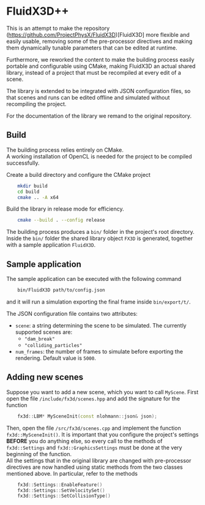 # FluidX3D++
This is an attempt to make the repository (https://github.com/ProjectPhysX/FluidX3D)[FluidX3D] more flexible and
easily usable, removing some of the pre-processor directives and making them dynamically tunable parameters that
can be edited at runtime.  

Furthermore, we reworked the content to make the building process easily portable and configurable using CMake,
making FluidX3D an actual shared library, instead of a project that must be recompiled at every edit of a scene.  

The library is extended to be integrated with JSON configuration files, so that scenes and runs can be edited
offline and simulated without recompiling the project.  

For the documentation of the library we remand to the original repository.


## Build
The building process relies entirely on CMake.  
A working installation of OpenCL is needed for the project to be compiled successfully.  

Create a build directory and configure the CMake project
```sh
    mkdir build
    cd build
    cmake .. -A x64
```

Build the library in release mode for efficiency.
```sh
    cmake --build . --config release
```

The building process produces a `bin/` folder in the project's root directory. Inside the `bin/` folder the shared
library object `FX3D` is generated, together with a sample application `FluidX3D`.


## Sample application
The sample application can be executed with the following command
```sh
    bin/FluidX3D path/to/config.json
```
and it will run a simulation exporting the final frame inside `bin/export/t/`.  

The JSON configuration file contains two attributes:
 - `scene`: a string determining the scene to be simulated. The currently supported scenes are:
   - `"dam_break"`
   - `"colliding_particles"`
 - `num_frames`: the number of frames to simulate before exporting the rendering. Default value is `5000`.


## Adding new scenes
Suppose you want to add a new scene, which you want to call `MyScene`. First open the file `/include/fx3d/scenes.hpp`
and add the signature for the function
```c++
    fx3d::LBM* MySceneInit(const nlohmann::json& json);
```

Then, open the file `/src/fx3d/scenes.cpp` and implement the function `fx3d::MySceneInit()`.
It is important that you configure the project's settings **BEFORE** you do anything else, so every call to the
methods of `fx3d::Settings` and `fx3d::GraphicsSettings` must be done at the very beginning of the function.  
All the settings that in the original library are changed with pre-processor directives are now handled using
static methods from the two classes mentioned above. In particular, refer to the methods
```c++
    fx3d::Settings::EnableFeature()
    fx3d::Settings::SetVelocitySet()
    fx3d::Settings::SetCollisionType()
```

